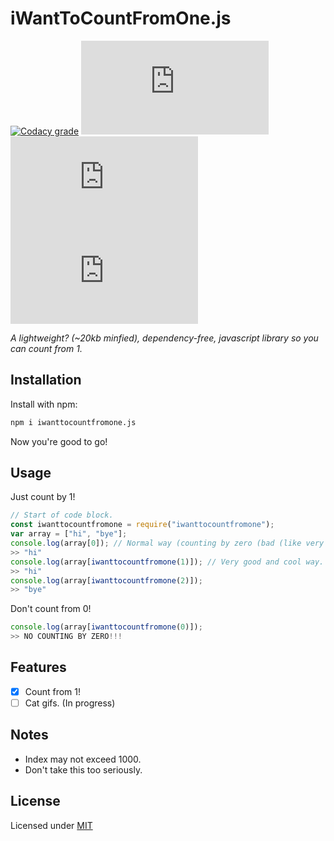 # iWantToCountFromOne.js

[![Codacy grade](https://img.shields.io/codacy/grade/6721e441781d481bad5876140ab99e19?style=for-the-badge)](https://app.codacy.com/manual/RealCyGuy/iwanttocountfromone.js/dashboard)
[![GitHub license](https://img.shields.io/github/license/RealCyGuy/iwanttocountfromone.js?style=for-the-badge)](https://github.com/RealCyGuy/iwanttocountfromone.js/blob/master/LICENSE)
[![GitHub issues](https://img.shields.io/github/issues/RealCyGuy/iwanttocountfromone.js?style=for-the-badge)](https://github.com/RealCyGuy/iwanttocountfromone.js/issues)
[![GitHub forks](https://img.shields.io/github/forks/RealCyGuy/iwanttocountfromone.js?style=for-the-badge)](https://github.com/RealCyGuy/iwanttocountfromone.js/network)

*A lightweight? (~20kb minfied), dependency-free, javascript library so you can count from 1.*

## Installation

Install with npm:

```bash
npm i iwanttocountfromone.js
```

Now you're good to go!

## Usage

Just count by 1!

```js
// Start of code block.
const iwanttocountfromone = require("iwanttocountfromone");
var array = ["hi", "bye"];
console.log(array[0]); // Normal way (counting by zero (bad (like very (very) bad))).
>> "hi"
console.log(array[iwanttocountfromone(1)]); // Very good and cool way.
>> "hi"
console.log(array[iwanttocountfromone(2)]);
>> "bye"
```

Don't count from 0!

```js
console.log(array[iwanttocountfromone(0)]);
>> NO COUNTING BY ZERO!!!
```

## Features

- [x] Count from 1!
- [ ] Cat gifs. (In progress)

## Notes

- Index may not exceed 1000.
- Don't take this too seriously.

## License
Licensed under [MIT](https://github.com/RealCyGuy/iwanttocountfromone.js/blob/master/LICENSE)
